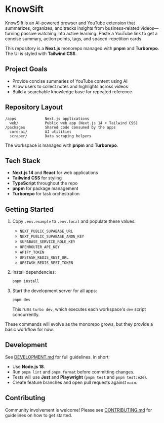 # KnowSift

KnowSift is an AI-powered browser and YouTube extension that summarizes, organizes, and tracks insights from business-related videos—turning passive watching into active learning. Paste a YouTube link to get a concise summary, action points, tags, and spaced-repetition cards.

This repository is a **Next.js** monorepo managed with **pnpm** and **Turborepo**. The UI is styled with **Tailwind CSS**.

## Project Goals

- Provide concise summaries of YouTube content using AI
- Allow users to collect notes and highlights across videos
- Build a searchable knowledge base for repeated reference

## Repository Layout

```
/apps             Next.js applications
  web/            Public web app (Next.js 14 + Tailwind CSS)
/packages         Shared code consumed by the apps
  core-ai/        AI utilities
  scraper/        Data scraping helpers
```

The workspace is managed with **pnpm** and **Turborepo**.

## Tech Stack

- **Next.js 14** and **React** for web applications
- **Tailwind CSS** for styling
- **TypeScript** throughout the repo
- **pnpm** for package management
- **Turborepo** for task orchestration

## Getting Started

1. Copy `.env.example` to `.env.local` and populate these values:

   - `NEXT_PUBLIC_SUPABASE_URL`
   - `NEXT_PUBLIC_SUPABASE_ANON_KEY`
   - `SUPABASE_SERVICE_ROLE_KEY`
   - `OPENROUTER_API_KEY`
   - `APIFY_TOKEN`
   - `UPSTASH_REDIS_REST_URL`
   - `UPSTASH_REDIS_REST_TOKEN`
2. Install dependencies:
   ```bash
   pnpm install
   ```
3. Start the development server for all apps:
   ```bash
   pnpm dev
   ```
   This runs `turbo dev`, which executes each workspace's `dev` script concurrently.

These commands will evolve as the monorepo grows, but they provide a basic workflow for now.

## Development

See [DEVELOPMENT.md](DEVELOPMENT.md) for full guidelines. In short:

- Use **Node.js 18**.
- Run `pnpm lint` and `pnpm format` before committing changes.
- Tests will use **Jest** and **Playwright** (`pnpm test` and `pnpm test:e2e`).
- Create feature branches and open pull requests against `main`.

## Contributing

Community involvement is welcome! Please see [CONTRIBUTING.md](CONTRIBUTING.md) for guidelines on how to get started.
